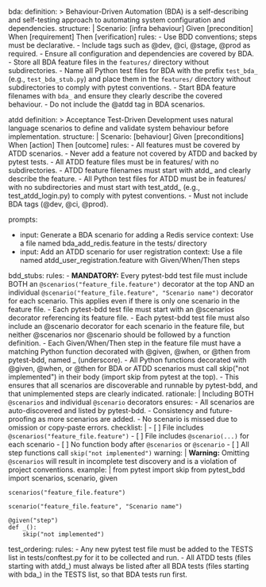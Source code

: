 bda:
  definition: >
    Behaviour-Driven Automation (BDA) is a self-describing and self-testing approach to automating system configuration and dependencies.
  structure: |
    Scenario: [infra behaviour]
      Given [precondition]
      When [requirement]
      Then [verification]
  rules:
    - Use BDD conventions; steps must be declarative.
    - Include tags such as @dev, @ci, @stage, @prod as required.
    - Ensure all configuration and dependencies are covered by BDA.
    - Store all BDA feature files in the `features/` directory without subdirectories.
    - Name all Python test files for BDA with the prefix `test_bda_` (e.g., `test_bda_stub.py`) and place them in the `features/` directory without subdirectories to comply with pytest conventions.
    - Start BDA feature filenames with `bda_` and ensure they clearly describe the covered behaviour.
    - Do not include the @atdd tag in BDA scenarios.

atdd
  definition: >
    Acceptance Test-Driven Development uses natural language scenarios to define and validate system behaviour before implementation.
  structure: |
    Scenario: [behaviour]
      Given [preconditions]
       When [action]
       Then [outcome]
  rules:
    - All features must be covered by ATDD scenarios.
    - Never add a feature not covered by ATDD and backed by pytest tests.
    - All ATDD feature files must be in features/ with no subdirectories.
    - ATDD feature filenames must start with atdd_ and clearly describe the feature.
    - All Python test files for ATDD must be in features/ with no subdirectories and must start with test_atdd_ (e.g., test_atdd_login.py) to comply with pytest conventions.
    - Must not include BDA tags (@dev, @ci, @prod).

prompts:
  - input: Generate a BDA scenario for adding a Redis service
    context: Use a file named bda_add_redis.feature in the tests/ directory
  - input: Add an ATDD scenario for user registration
    context: Use a file named atdd_user_registration.feature with Given/When/Then steps

bdd_stubs:
  rules:
    - **MANDATORY:** Every pytest-bdd test file must include BOTH an `@scenarios("feature_file.feature")` decorator at the top AND an individual `@scenario("feature_file.feature", "Scenario name")` decorator for each scenario. This applies even if there is only one scenario in the feature file.
    - Each pytest-bdd test file must start with an @scenarios decorator referencing its feature file.
    - Each pytest-bdd test file must also include an @scenario decorator for each scenario in the feature file, but neither @scenarios nor @scenario should be followed by a function definition.
    - Each Given/When/Then step in the feature file must have a matching Python function decorated with @given, @when, or @then from pytest-bdd, named _ (underscore).
    - All Python functions decorated with @given, @when, or @then for BDA or ATDD scenarios must call skip("not implemented") in their body (import skip from pytest at the top).
    - This ensures that all scenarios are discoverable and runnable by pytest-bdd, and that unimplemented steps are clearly indicated.
  rationale: |
    Including BOTH `@scenarios` and individual `@scenario` decorators ensures:
      - All scenarios are auto-discovered and listed by pytest-bdd.
      - Consistency and future-proofing as more scenarios are added.
      - No scenario is missed due to omission or copy-paste errors.
  checklist: |
    - [ ] File includes `@scenarios("feature_file.feature")`
    - [ ] File includes `@scenario(...)` for each scenario
    - [ ] No function body after `@scenarios` or `@scenario`
    - [ ] All step functions call `skip("not implemented")`
  warning: |
    **Warning:** Omitting `@scenarios` will result in incomplete test discovery and is a violation of project conventions.
  example: |
    from pytest import skip
    from pytest_bdd import scenarios, scenario, given

    scenarios("feature_file.feature")

    scenario("feature_file.feature", "Scenario name")

    @given("step")
    def _():
        skip("not implemented")

test_ordering:
  rules:
    - Any new pytest test file must be added to the TESTS list in tests/conftest.py for it to be collected and run.
    - All ATDD tests (files starting with atdd_) must always be listed after all BDA tests (files starting with bda_) in the TESTS list, so that BDA tests run first.
